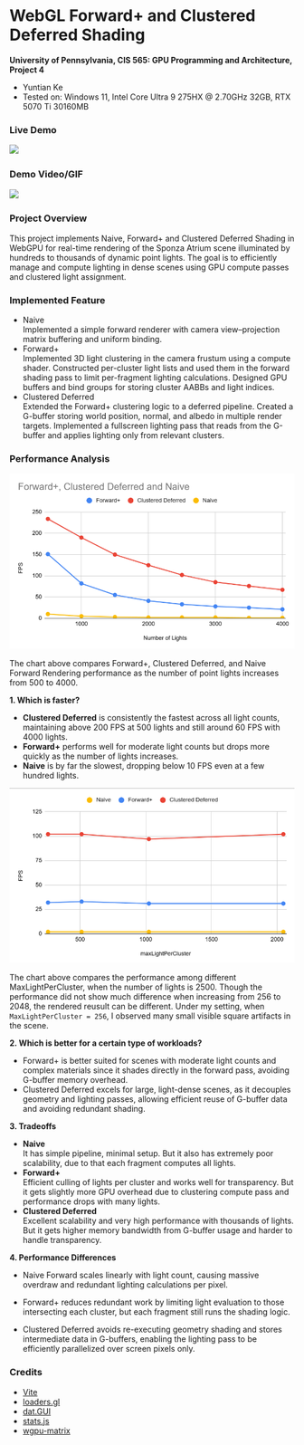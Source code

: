 WebGL Forward+ and Clustered Deferred Shading
======================

**University of Pennsylvania, CIS 565: GPU Programming and Architecture, Project 4**

* Yuntian Ke
* Tested on: Windows 11, Intel Core Ultra 9 275HX @ 2.70GHz 32GB, RTX 5070 Ti 30160MB


### Live Demo

[![](imgs/Screenshot.png)](https://kytttt.github.io/Project4-WebGPU-Forward-Plus-and-Clustered-Deferred/)

### Demo Video/GIF

[![](imgs/example.gif)](https://kytttt.github.io/Project4-WebGPU-Forward-Plus-and-Clustered-Deferred/)

### Project Overview
This project implements Naive, Forward+ and Clustered Deferred Shading in WebGPU for real-time rendering of the Sponza Atrium scene illuminated by hundreds to thousands of dynamic point lights. The goal is to efficiently manage and compute lighting in dense scenes using GPU compute passes and clustered light assignment.

### Implemented Feature
- Naive  
Implemented a simple forward renderer with camera view–projection matrix buffering and uniform binding.
- Forward+  
Implemented 3D light clustering in the camera frustum using a compute shader. Constructed per-cluster light lists and used them in the forward shading pass to limit per-fragment lighting calculations. Designed GPU buffers and bind groups for storing cluster AABBs and light indices.
- Clustered Deferred  
Extended the Forward+ clustering logic to a deferred pipeline. Created a G-buffer storing world position, normal, and albedo in multiple render targets. Implemented a fullscreen lighting pass that reads from the G-buffer and applies lighting only from relevant clusters.


### Performance Analysis
![Comparison](imgs/FPS_chart.png)

The chart above compares Forward+, Clustered Deferred, and Naive Forward Rendering performance as the number of point lights increases from 500 to 4000.

**1. Which is faster?**  

- **Clustered Deferred** is consistently the fastest across all light counts, maintaining above 200 FPS at 500 lights and still around 60 FPS with 4000 lights.    
- **Forward+** performs well for moderate light counts but drops more quickly as the number of lights increases.  
- **Naive** is by far the slowest, dropping below 10 FPS even at a few hundred lights.

![MaxLightPerCluster](imgs/chart2.png)

The chart above compares the performance among different MaxLightPerCluster, when the number of lights is 2500. Though the performance did not show much difference when increasing from 256 to 2048, the rendered reusult can be different. Under my setting, when `MaxLightPerCluster = 256`, I observed many small visible square artifacts in the scene.

**2. Which is better for a certain type of workloads?**
- Forward+ is better suited for scenes with moderate light counts and complex materials since it shades directly in the forward pass, avoiding G-buffer memory overhead.
- Clustered Deferred excels for large, light-dense scenes, as it decouples geometry and lighting passes, allowing efficient reuse of G-buffer data and avoiding redundant shading.

**3. Tradeoffs**
- **Naive**  
It has simple pipeline, minimal setup. But it also has extremely poor scalability, due to that each fragment computes all lights.
- **Forward+**  
Efficient culling of lights per cluster and works well for transparency. But it gets slightly more GPU overhead due to clustering compute pass and performance drops with many lights.
- **Clustered Deferred**  
Excellent scalability and very high performance with thousands of lights. But it gets higher memory bandwidth from G-buffer usage and harder to handle transparency.

**4. Performance Differences**
- Naive Forward scales linearly with light count, causing massive overdraw and redundant lighting calculations per pixel.

- Forward+ reduces redundant work by limiting light evaluation to those intersecting each cluster, but each fragment still runs the shading logic.

- Clustered Deferred avoids re-executing geometry shading and stores intermediate data in G-buffers, enabling the lighting pass to be efficiently parallelized over screen pixels only.


### Credits

- [Vite](https://vitejs.dev/)
- [loaders.gl](https://loaders.gl/)
- [dat.GUI](https://github.com/dataarts/dat.gui)
- [stats.js](https://github.com/mrdoob/stats.js)
- [wgpu-matrix](https://github.com/greggman/wgpu-matrix)
